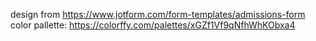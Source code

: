 design from https://www.jotform.com/form-templates/admissions-form
color pallette: https://colorffy.com/palettes/xGZf1Vf9qNfhWhKObxa4